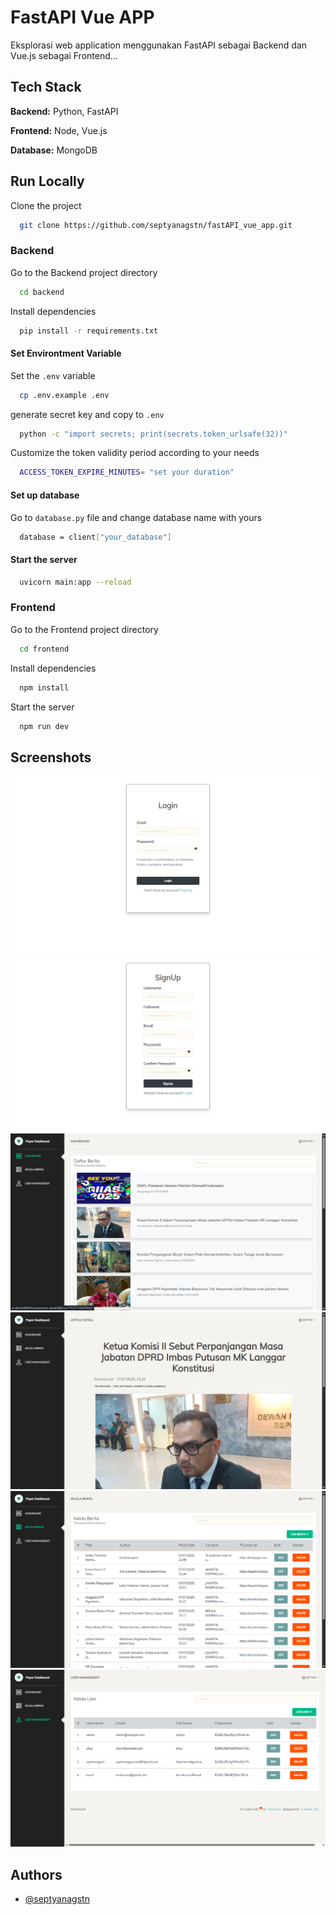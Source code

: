 # FastAPI Vue APP

Eksplorasi web application menggunakan FastAPI sebagai Backend dan Vue.js sebagai Frontend...

## Tech Stack

**Backend:** Python, FastAPI

**Frontend:** Node, Vue.js

**Database:** MongoDB

## Run Locally

Clone the project

```bash
  git clone https://github.com/septyanagstn/fastAPI_vue_app.git
```

### Backend

Go to the Backend project directory

```bash
  cd backend
```

Install dependencies

```bash
  pip install -r requirements.txt
```

#### Set Environtment Variable

Set the `.env` variable

```bash
  cp .env.example .env
```

generate secret key and copy to `.env`

```bash
  python -c "import secrets; print(secrets.token_urlsafe(32))"
```

Customize the token validity period according to your needs

```bash
  ACCESS_TOKEN_EXPIRE_MINUTES= "set your duration"
```

#### Set up database

Go to `database.py` file and change database name with yours

```bash
  database = client["your_database"]
```

#### Start the server

```bash
  uvicorn main:app --reload
```

### Frontend

Go to the Frontend project directory

```bash
  cd frontend
```

Install dependencies

```bash
  npm install
```

Start the server

```bash
  npm run dev
```
## Screenshots

![App Screenshot](/assets/login.png)
![App Screenshot](/assets/register.png)
![App Screenshot](/assets/dasbor.png)
![App Screenshot](/assets/detail.png)
![App Screenshot](/assets/list-article.png)
![App Screenshot](/assets/list-user.png)

## Authors

- [@septyanagstn](https://www.instagram.com/septyanagstn)
